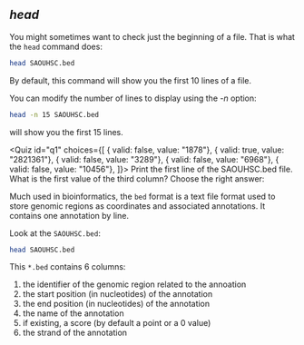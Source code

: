 <script>
import Quiz from "components/Quiz.svelte";
</script>

## *head*

You might sometimes want to check just the beginning of a file.
That is what the `head` command does:

```bash
head SAOUHSC.bed
```

By default, this command will show you the first 10 lines of a file. 

You can modify the number of lines to display using the _-n_ option:

```bash
head -n 15 SAOUHSC.bed
``` 

will show you the first 15 lines.

<Quiz id="q1" choices={[
  { valid: false, value: "1878"},
	{ valid: true, value: "2821361"},
	{ valid: false, value: "3289"},
  { valid: false, value: "6968"},
	{ valid: false, value: "10456"},
]}>
	<span slot="prompt">
		Print the first line of the SAOUHSC.bed file. What is the first value of the third column? Choose the right answer: 
	</span>
</Quiz>

Much used in bioinformatics, the `bed` format is a text file format used to store genomic regions as coordinates and associated annotations.
It contains one annotation by line.

Look at the `SAOUHSC.bed`:

```bash
head SAOUHSC.bed
``` 

This `*.bed` contains 6 columns: 
 1. the identifier of the genomic region related to the annoation
 2. the start position (in nucleotides) of the annotation
 3. the end position (in nucleotides) of the annotation
 4. the name of the annotation
 5. if existing, a score (by default a point or a 0 value)
 6. the strand of the annotation
